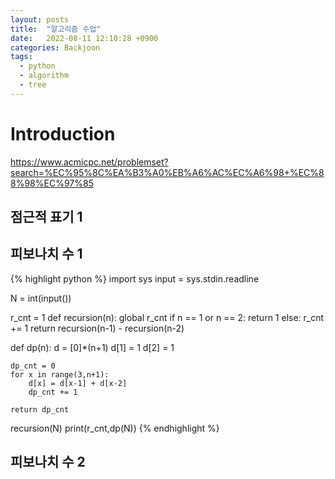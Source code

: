 ```yaml
---
layout: posts
title:  "알고리즘 수업"
date:   2022-08-11 12:10:28 +0900
categories: Backjoon
tags:
  - python
  - algorithm
  - tree
---
```


# Introduction

https://www.acmicpc.net/problemset?search=%EC%95%8C%EA%B3%A0%EB%A6%AC%EC%A6%98+%EC%88%98%EC%97%85

## 점근적 표기 1

## 피보나치 수 1

{% highlight python %}
import sys
input = sys.stdin.readline

N = int(input())

r_cnt = 1
def recursion(n):
    global r_cnt
    if n == 1 or n == 2:
        return 1
    else:
        r_cnt += 1
        return recursion(n-1) - recursion(n-2)

def dp(n):
    d = [0]*(n+1)
    d[1] = 1
    d[2] = 1

    dp_cnt = 0
    for x in range(3,n+1):
        d[x] = d[x-1] + d[x-2]
        dp_cnt += 1
    
    return dp_cnt

recursion(N)
print(r_cnt,dp(N))
{% endhighlight %}

## 피보나치 수 2